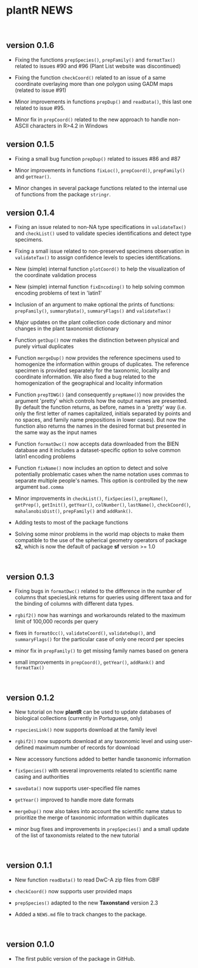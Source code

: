 # plantR NEWS

<br/>

## version 0.1.6

* Fixing the functions `prepSpecies()`,  `prepFamily()` and `formatTax()` related to issues #90 and #96 (Plant List website was discontinued)

* Fixing the function `checkCoord()` related to an issue of a same coordinate overlaying more than one  polygon using GADM maps (related to issue #91)

* Minor improvements in functions `prepDup()` and `readData()`, this last one related to issue #95. 

* Minor fix in `prepCoord()` related to the new approach to handle non-ASCII characters in R>4.2 in Windows


## version 0.1.5

* Fixing a small bug function `prepDup()` related to issues #86 and #87

* Minor improvements in functions `fixLoc()`, `prepCoord()`, 
`prepFamily()` and `getYear()`. 

* Minor changes in several package functions related to the internal use of 
functions from the package `stringr`. 


## version 0.1.4

* Fixing an issue related to non-NA type specifications in `validateTax()` and
`checkList()` used to validate species identifications and detect type
specimens.

* Fixing a small issue related to non-preserved specimens observation in
`validateTax()` to assign confidence levels to species identifications. 

* New (simple) internal function `plotCoord()` to help the
visualization of the coordinate validation process

* New (simple) internal function `fixEncoding()` to help solving 
common encoding problems of text in 'latin1'

* Inclusion of an argument to make optional the prints of functions:
`prepFamily()`, `summaryData()`, `summaryFlags()` and `validateTax()`

* Major updates on the plant collection code dictionary and minor changes in
the plant taxonomist dictionary

* Function `getDup()` now makes the distinction between physical and purely
virtual duplicates

* Function `mergeDup()` now provides the reference specimens used to homogenize
the information within groups of duplicates. The reference specimen is provided
separately for the taxonomic, locality and coordinate information. We also fixed
a bug related to the homogenization of the geographical and locality information

* Function `prepTDWG()` (and consequently `prepName()`) now provides the
argument 'pretty' which controls how the output names are presented. By default
the function returns, as before, names in a 'pretty' way (i.e. only the first
letter of names capitalized, initials separated by points and no spaces, and
family name prepositions in lower cases). But now the function also returns the
names in the desired format but presented in the same way as the input names

* Function `formatDwc()` now accepts data downloaded from the BIEN database and
it includes a dataset-specific option to solve common latin1 encoding problems

* Function `fixName()` now includes an option to detect and solve potentially
problematic cases when the name notation uses commas to separate multiple
people's names. This option is controlled by the new argument `bad.comma`

* Minor improvements in `checkList()`, `fixSpecies()`, `prepName()`,
`getPrep()`, `getInit()`, `getYear()`, `colNumber()`, `lastName()`,
`checkCoord()`, `mahalanobisDist()`, `prepFamily()` and `addRank()`.

* Adding tests to most of the package functions

* Solving some minor problems in the world map objects to make them compatible
to the use of the spherical geometry operators of package __s2__, which is now
the default of package __sf__ version >= 1.0



<br/>

## version 0.1.3

* Fixing bugs in `formatDwc()` related to the difference in the number of
columns that speciesLink returns for queries using different taxa and for the
binding of columns with different data types.

* `rgbif2()` now has warnings and workarounds related to the maximum limit of
100,000 records per query

* fixes in `formatOcc()`, `validateCoord()`, `validateDup()`, and
`summaryFlags()` for the particular case of only one record per species

* minor fix in `prepFamily()` to get missing family names based on genera

* small improvements in `prepCoord()`, `getYear()`, `addRank()` and
`formatTax()`


<br/>

## version 0.1.2

* New tutorial on how __plantR__ can be used to update databases of biological
collections (currently in Portuguese, only)

* `rspeciesLink()` now supports download at the family level

* `rgbif2()` now supports download at any taxonomic level and using user-defined 
maximum number of records for download

* New accessory functions added to better handle taxonomic information

* `fixSpecies()` with several improvements related to scientific name casing and
authorities

* `saveData()` now supports user-specified file names

* `getYear()` improved to handle more date formats

* `mergeDup()` now also takes into account the scientific name status to
prioritize the merge of taxonomic information within duplicates

* minor bug fixes and improvements in `prepSpecies()` and a small update of the
list of taxonomists related to the new tutorial 


<br/>

## version 0.1.1

* New function `readData()` to read DwC-A zip files from GBIF

* `checkCoord()` now supports user provided maps

* `prepSpecies()` adapted to the new __Taxonstand__ version 2.3

* Added a `NEWS.md` file to track changes to the package.


<br/>

## version 0.1.0

* The first public version of the package in GitHub.
